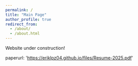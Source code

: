 ```yaml
---
permalink: /
title: "Main Page"
author_profile: true
redirect_from: 
  - /about/
  - /about.html
---
```

Website under construction!

paperurl: 'https://eriklpz04.github.io/files/Resume-2025.pdf'

